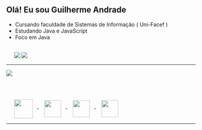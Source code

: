 <div>

## Olá! Eu sou Guilherme Andrade 

 - Cursando faculdade de Sistemas de Informação ( Uni-Facef )
 - Estudando Java e JavaScript
 - Foco em Java

<br />

<div>   
⠀⠀<a href = "mailto:guilhermesantosandrade01@gmail.com"><img src="https://img.shields.io/badge/-Gmail-%23333?style=for-the-badge&logo=gmail&logoColor=white" target="_blank"></a>
<a href="https://www.linkedin.com/in/guilhermesandradee/" target="_blank"><img src="https://img.shields.io/badge/-LinkedIn-333?style=for-the-badge&logo=linkedin&logoColor=white" target="_blank"></a> 
<!--
 <a href="https://guilhermesandrade.github.io/Portfolio/" target="_blank" ><img src="https://img.shields.io/badge/-Portfolio-DCDCDC?style=for-the-badge&logo=deezer&logoColor=black" /></a>
 </div>
 -->

---

</div>

<div>

<a href="https://github.com/guilhermesandrade">
 <img height="" src="https://github-readme-stats.vercel.app/api/top-langs/?username=guilhermesandrade&layout=donut&hide_border=true&theme=tokyonight&bg_color=00000000">
</a>

<br /><br />

⠀⠀<img align="center"  height="50"  src="https://cdn.jsdelivr.net/gh/devicons/devicon/icons/java/java-original.svg" />⠀-⠀
<img align="center" height="45"  src="https://cdn.jsdelivr.net/gh/devicons/devicon/icons/javascript/javascript-plain.svg" />⠀-⠀
<img align="center" height="45"  src="https://cdn.jsdelivr.net/gh/devicons/devicon/icons/html5/html5-original.svg" />⠀-⠀
<img align="center"  height="45"  src="https://cdn.jsdelivr.net/gh/devicons/devicon/icons/css3/css3-original.svg" />

</div>

---

